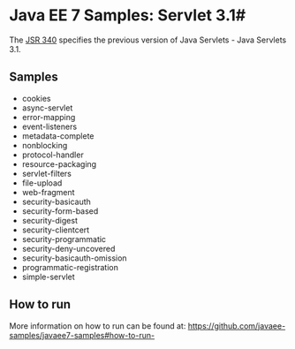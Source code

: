 # Java EE 7 Samples: Servlet 3.1#

The [JSR 340](https://jcp.org/en/jsr/detail?id=340) specifies the previous version of Java Servlets - Java Servlets 3.1. 

## Samples ##

 - cookies
 - async-servlet
 - error-mapping
 - event-listeners
 - metadata-complete
 - nonblocking
 - protocol-handler
 - resource-packaging
 - servlet-filters
 - file-upload
 - web-fragment
 - security-basicauth
 - security-form-based
 - security-digest
 - security-clientcert
 - security-programmatic
 - security-deny-uncovered
 - security-basicauth-omission
 - programmatic-registration
 - simple-servlet
         
## How to run

More information on how to run can be found at: <https://github.com/javaee-samples/javaee7-samples#how-to-run->


